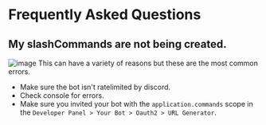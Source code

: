 # Frequently Asked Questions

## My slashCommands are not being created.
![image](https://user-images.githubusercontent.com/73466504/154037617-b6eeeccf-f7cf-4abb-b588-50222841d416.png)
This can have a variety of reasons but these are the most common errors.
- Make sure the bot isn't ratelimited by discord.
- Check console for errors.
- Make sure you invited your bot with the `application.commands` scope in the `Developer Panel > Your Bot > Oauth2 > URL Generator`.
